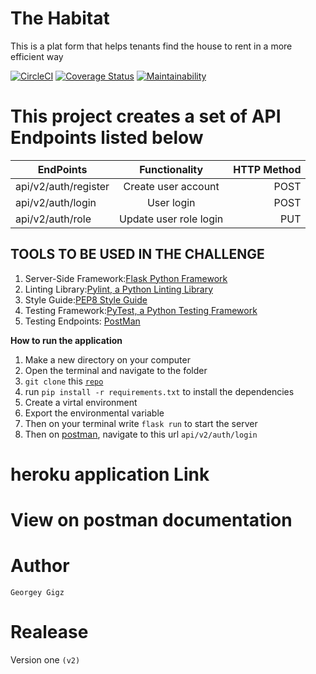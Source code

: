 # The Habitat
This is a plat form that helps tenants find the house to rent in a more efficient way

[![CircleCI](https://circleci.com/gh/Georgeygigz/the-habitat/tree/develop.svg?style=svg)](https://circleci.com/gh/Georgeygigz/the-habitat/tree/develop) [![Coverage Status](https://coveralls.io/repos/github/Georgeygigz/the-habitat/badge.svg?branch=ft-setup-project-168102849)](https://coveralls.io/github/Georgeygigz/the-habitat?branch=ft-setup-project-168102849) [![Maintainability](https://api.codeclimate.com/v1/badges/b5d06a15a2f52386c419/maintainability)](https://codeclimate.com/github/Georgeygigz/the-habitat/maintainability)


# This project creates a set of API Endpoints listed below
| EndPoints       | Functionality  | HTTP Method  |
| ------------- |:-------------:| -----:|
| api/v2/auth/register|Create user account|POST|
| api/v2/auth/login|User login |POST|
| api/v2/auth/role|Update user role login |PUT|

## TOOLS TO BE USED IN THE CHALLENGE
1. Server-Side Framework:[Flask Python Framework](http://flask.pocoo.org/)
2. Linting Library:[Pylint, a Python Linting Library](https://www.pylint.org/)
3. Style Guide:[PEP8 Style Guide](https://www.python.org/dev/peps/pep-0008/)
4. Testing Framework:[PyTest, a Python Testing Framework](https://docs.pytest.org/en/latest/)
5. Testing Endpoints: [PostMan](https://www.getpostman.com/)

**How to run the application**
 1. Make a new directory on your computer
 2. Open the terminal and navigate to the folder
 3. `git clone` this  <code>[repo](https://github.com/Georgeygigz/store-manager-api/)</code>
 4.  run `pip install -r requirements.txt` to install the dependencies
 5.  Create a virtal environment
 6.  Export the environmental variable
 7.  Then on your terminal write ```flask run``` to start the server
 8. Then on [postman](https://www.getpostman.com/), navigate to this url `api/v2/auth/login`


# heroku application Link

# View on postman documentation

# Author
`Georgey Gigz`

# Realease 
 Version one `(v2)`
